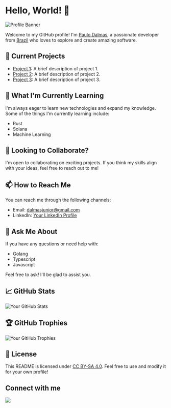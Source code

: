 # Hello, World! 👋

![Profile Banner](https://example.com/your-banner-image.png) <!-- Replace with a link to your profile banner image -->

Welcome to my GitHub profile! I'm [Paulo Dalmas](https://github.com/dalmasjunior), a passionate developer from [Brazil](https://maps.google.com/?q=Brazil) who loves to explore and create amazing software.

## 🔭 Current Projects

- [Project 1](https://github.com/yourusername/project1): A brief description of project 1.
- [Project 2](https://github.com/yourusername/project2): A brief description of project 2.
- [Project 3](https://github.com/yourusername/project3): A brief description of project 3.

## 🌱 What I'm Currently Learning

I'm always eager to learn new technologies and expand my knowledge. Some of the things I'm currently learning include:

- Rust
- Solana
- Machine Learning

## 👯 Looking to Collaborate?

I'm open to collaborating on exciting projects. If you think my skills align with your ideas, feel free to reach out to me!

## 📫 How to Reach Me

You can reach me through the following channels:

- Email: dalmasjunior@gmail.com
- LinkedIn: [Your LinkedIn Profile](https://www.linkedin.com/in/paulodalmas/)

## 💬 Ask Me About

If you have any questions or need help with:

- Golang
- Typescript
- Javascript

Feel free to ask! I'll be glad to assist you.

## 📈 GitHub Stats

![Your GitHub Stats](https://github-readme-stats.vercel.app/api?username=dalmasjunior&show_icons=true&hide=prs&hide_title=true)

## 🏆 GitHub Trophies

![Your GitHub Trophies](https://github-profile-trophy.vercel.app/?username=dalmasjunior)


## 📝 License

This README is licensed under [CC BY-SA 4.0](https://creativecommons.org/licenses/by-sa/4.0/). Feel free to use and modify it for your own profile!



## Connect with me

<!-- <a href="https://blog.kostic.dev"><img src="https://img.shields.io/badge/blog.kostic.dev-3423A6?style=flat&logo=Google-Chrome&logoColor=white"/></a> -->
<a href="https://www.linkedin.com/in/dalmasjunior/"><img src="https://img.shields.io/badge/-dalmasjunior-0077B5?style=flat&logo=Linkedin&logoColor=black"/></a>
</p>
